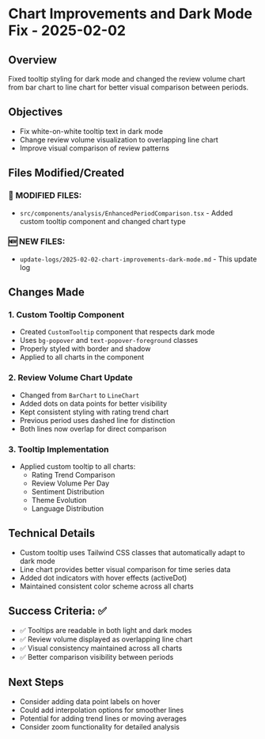# Chart Improvements and Dark Mode Fix - 2025-02-02

## Overview
Fixed tooltip styling for dark mode and changed the review volume chart from bar chart to line chart for better visual comparison between periods.

## Objectives
- Fix white-on-white tooltip text in dark mode
- Change review volume visualization to overlapping line chart
- Improve visual comparison of review patterns

## Files Modified/Created

### 🔄 MODIFIED FILES:
- `src/components/analysis/EnhancedPeriodComparison.tsx` - Added custom tooltip component and changed chart type

### 🆕 NEW FILES:
- `update-logs/2025-02-02-chart-improvements-dark-mode.md` - This update log

## Changes Made

### 1. Custom Tooltip Component
- Created `CustomTooltip` component that respects dark mode
- Uses `bg-popover` and `text-popover-foreground` classes
- Properly styled with border and shadow
- Applied to all charts in the component

### 2. Review Volume Chart Update
- Changed from `BarChart` to `LineChart`
- Added dots on data points for better visibility
- Kept consistent styling with rating trend chart
- Previous period uses dashed line for distinction
- Both lines now overlap for direct comparison

### 3. Tooltip Implementation
- Applied custom tooltip to all charts:
  - Rating Trend Comparison
  - Review Volume Per Day
  - Sentiment Distribution
  - Theme Evolution
  - Language Distribution

## Technical Details
- Custom tooltip uses Tailwind CSS classes that automatically adapt to dark mode
- Line chart provides better visual comparison for time series data
- Added dot indicators with hover effects (activeDot)
- Maintained consistent color scheme across all charts

## Success Criteria: ✅
- ✅ Tooltips are readable in both light and dark modes
- ✅ Review volume displayed as overlapping line chart
- ✅ Visual consistency maintained across all charts
- ✅ Better comparison visibility between periods

## Next Steps
- Consider adding data point labels on hover
- Could add interpolation options for smoother lines
- Potential for adding trend lines or moving averages
- Consider zoom functionality for detailed analysis